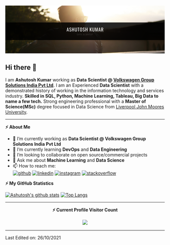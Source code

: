 ![Banner Image](https://github.com/Ashutosh27ind/Ashutosh27ind/blob/main/download_new.png)

## Hi there 👋

I am **Ashutosh Kumar** working as **Data Scientist @ [Volkswagen Group Solutions India Pvt Ltd](https://www.vwits.in/)**. I am an Experienced **Data Scientist** with a demonstrated history of working in the information technology and services industry. **Skilled in SQL, Python, Machine Learning, Tableau, Big Data to name a few tech.** Strong engineering professional with a **Master of Science(MSc)** degree focused in Data Science from [Liverpool John Moores University](https://www.ljmu.ac.uk/).

---
<!-- GitHub stats -->
<b>⚡ About Me</b>  

- 🔭 I’m currently working as **Data Scientist @ Volkswagen Group Solutions India Pvt Ltd**
- 🌱 I’m currently learning **DevOps** and **Data Engineering**
- 👯 I’m looking to collaborate on open source/commercial projects
- 💬 Ask me about **Machine Learning** and **Data Science**
- 📫 How to reach me:<br>
  [<img src='https://cdn.jsdelivr.net/npm/simple-icons@3.0.1/icons/github.svg' alt='github' height='40'>](https://github.com/Ashutosh27ind)  [<img src='https://cdn.jsdelivr.net/npm/simple-icons@3.0.1/icons/linkedin.svg' alt='linkedin' height='40'>](https://www.linkedin.com/in/ashutosh--kumar//)  [<img src='https://cdn.jsdelivr.net/npm/simple-icons@3.0.1/icons/instagram.svg' alt='instagram' height='40'>](https://www.instagram.com/ashutoshk2/)  [<img src='https://cdn.jsdelivr.net/npm/simple-icons@3.0.1/icons/stackoverflow.svg' alt='stackoverflow' height='40'>](https://stackoverflow.com/users/4235469/ashu-kr)  
  
  

<!-- GitHub stats -->
<b>⚡ My GitHub Statistics</b>  

[![Ashutosh's github stats](https://github-readme-stats.vercel.app/api?username=Ashutosh27ind&show_icons=true&theme=gotham&count_private=true)](https://github.com/anuraghazra/github-readme-stats) [![Top Langs](https://github-readme-stats.vercel.app/api/top-langs/?username=Ashutosh27ind&&theme=gotham&hide=html&langs_count=7&layout=compact)](https://github.com/anuraghazra/github-readme-stats)
  

<hr>

<p align="Center"> 
  <b> ⚡ Current Profile Visitor Count</b><br><br>
  <img src="https://profile-counter.glitch.me/Ashutosh27ind/count.svg"/>
</p>
<hr>

Last Edited on: 26/10/2021
